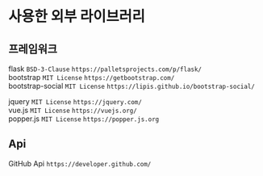
# 사용한 외부 라이브러리

## 프레임워크
flask ```BSD-3-Clause``` ```https://palletsprojects.com/p/flask/```<br>
bootstrap ```MIT License``` ```https://getbootstrap.com/```<br>
bootstrap-social ```MIT License``` ```https://lipis.github.io/bootstrap-social/```<br>

jquery ```MIT License``` ```https://jquery.com/```<br>
vue.js ```MIT License``` ```https://vuejs.org/```<br>
popper.js ```MIT License``` ```https://popper.js.org```<br>

## Api
GitHub Api ```https://developer.github.com/```
